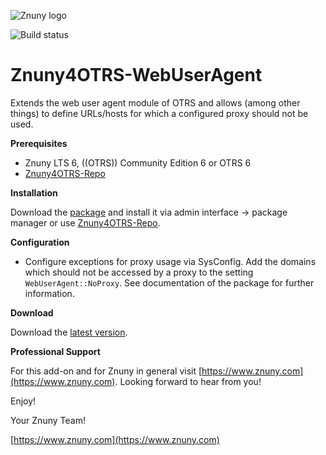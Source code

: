 ![Znuny logo](https://znuny.com/assets/images/logo_small.png)

![Build status](https://badge.proxy.znuny.com/Znuny4OTRS-WebUserAgent/master)

Znuny4OTRS-WebUserAgent
=======================
Extends the web user agent module of OTRS and allows (among other things) to define URLs/hosts for which a configured proxy should not be used.

**Prerequisites**

- Znuny LTS 6, ((OTRS)) Community Edition 6 or OTRS 6
- [Znuny4OTRS-Repo](https://www.znuny.com/add-ons/znuny4otrs-repository)

**Installation**

Download the [package](https://addons.znuny.com/api/addon_repos/public/1702/latest) and install it via admin interface -> package manager or use [Znuny4OTRS-Repo](https://www.znuny.com/add-ons/znuny4otrs-repository).

**Configuration**

* Configure exceptions for proxy usage via SysConfig. Add the domains which should not be accessed by a proxy to the setting `WebUserAgent::NoProxy`. See documentation of the package for further information.

**Download**

Download the [latest version](https://addons.znuny.com/api/addon_repos/public/1702/latest).

**Professional Support**

For this add-on and for Znuny in general visit [https://www.znuny.com](https://www.znuny.com). Looking forward to hear from you!

Enjoy!

Your Znuny Team!

[https://www.znuny.com](https://www.znuny.com)
